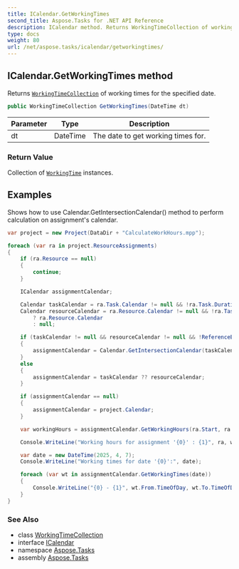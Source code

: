 ```yaml
---
title: ICalendar.GetWorkingTimes
second_title: Aspose.Tasks for .NET API Reference
description: ICalendar method. Returns WorkingTimeCollection of working times for the specified date
type: docs
weight: 80
url: /net/aspose.tasks/icalendar/getworkingtimes/
---
```

## ICalendar.GetWorkingTimes method

Returns [`WorkingTimeCollection`](../../workingtimecollection/) of working times for the specified date.

```csharp
public WorkingTimeCollection GetWorkingTimes(DateTime dt)
```

| Parameter | Type | Description |
| --- | --- | --- |
| dt | DateTime | The date to get working times for. |

### Return Value

Collection of [`WorkingTime`](../../workingtime/) instances.

## Examples

Shows how to use Calendar.GetIntersectionCalendar() method to perform calculation on assignment's calendar.

```csharp
var project = new Project(DataDir + "CalculateWorkHours.mpp");

foreach (var ra in project.ResourceAssignments)
{
    if (ra.Resource == null)
    {
        continue;
    }

    ICalendar assignmentCalendar;

    Calendar taskCalendar = ra.Task.Calendar != null && !ra.Task.Duration.IsEstimated ? ra.Task.Calendar : null;
    Calendar resourceCalendar = ra.Resource.Calendar != null && !ra.Task.IgnoreResourceCalendar
        ? ra.Resource.Calendar
        : null;

    if (taskCalendar != null && resourceCalendar != null && !ReferenceEquals(taskCalendar, resourceCalendar))
    {
        assignmentCalendar = Calendar.GetIntersectionCalendar(taskCalendar, resourceCalendar);
    }
    else
    {
        assignmentCalendar = taskCalendar ?? resourceCalendar;
    }

    if (assignmentCalendar == null)
    {
        assignmentCalendar = project.Calendar;
    }

    var workingHours = assignmentCalendar.GetWorkingHours(ra.Start, ra.Finish);

    Console.WriteLine("Working hours for assignment '{0}' : {1}", ra, workingHours);

    var date = new DateTime(2025, 4, 7);
    Console.WriteLine("Working times for date '{0}':", date);

    foreach (var wt in assignmentCalendar.GetWorkingTimes(date))
    {
        Console.WriteLine("{0} - {1}", wt.From.TimeOfDay, wt.To.TimeOfDay);
    }
}
```

### See Also

* class [WorkingTimeCollection](../../workingtimecollection/)
* interface [ICalendar](../)
* namespace [Aspose.Tasks](../../icalendar/)
* assembly [Aspose.Tasks](../../../)


